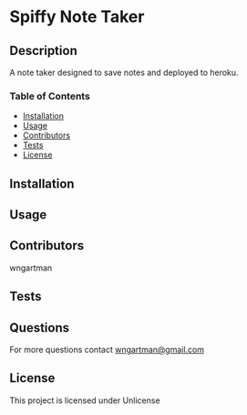 # Spiffy Note Taker

## Description
A note taker designed to save notes and deployed to heroku.

### Table of Contents
* [Installation](#Installation)
* [Usage](#Usage)
* [Contributors](#Contributors)
* [Tests](#Tests)
* [License](#License)

## Installation


## Usage


## Contributors
wngartman

## Tests


## Questions
For more questions contact wngartman@gmail.com

## License
This project is licensed under Unlicense
